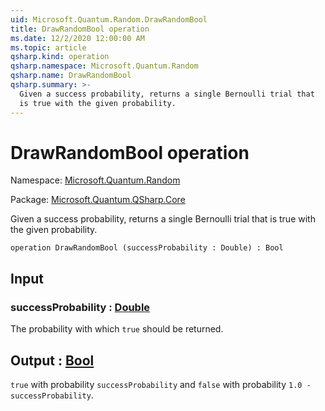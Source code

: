 ```yaml
---
uid: Microsoft.Quantum.Random.DrawRandomBool
title: DrawRandomBool operation
ms.date: 12/2/2020 12:00:00 AM
ms.topic: article
qsharp.kind: operation
qsharp.namespace: Microsoft.Quantum.Random
qsharp.name: DrawRandomBool
qsharp.summary: >-
  Given a success probability, returns a single Bernoulli trial that
  is true with the given probability.
---
```


# DrawRandomBool operation

Namespace: [Microsoft.Quantum.Random](xref:Microsoft.Quantum.Random)

Package: [Microsoft.Quantum.QSharp.Core](https://nuget.org/packages/Microsoft.Quantum.QSharp.Core)


Given a success probability, returns a single Bernoulli trial thatis true with the given probability.

```qsharp
operation DrawRandomBool (successProbability : Double) : Bool
```


## Input

### successProbability : [Double](xref:microsoft.quantum.lang-ref.double)

The probability with which `true` should be returned.



## Output : [Bool](xref:microsoft.quantum.lang-ref.bool)

`true` with probability `successProbability` and `false` withprobability `1.0 - successProbability`.